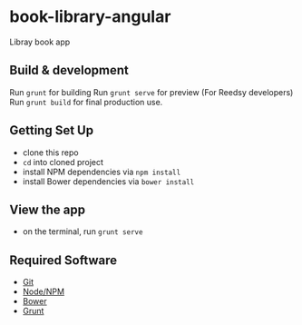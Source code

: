 # book-library-angular

Libray book app

## Build & development

Run `grunt` for building
Run `grunt serve` for preview (For Reedsy developers)
Run `grunt build` for final production use.

## Getting Set Up

* clone this repo
* `cd` into cloned project
* install NPM dependencies via `npm install`
* install Bower dependencies via `bower install`

## View the app

* on the terminal, run `grunt serve`

## Required Software

* [Git](https://git-scm.com/)
* [Node/NPM](https://nodejs.org/en/)
* [Bower](http://bower.io/)
* [Grunt](http://gruntjs.com/)

